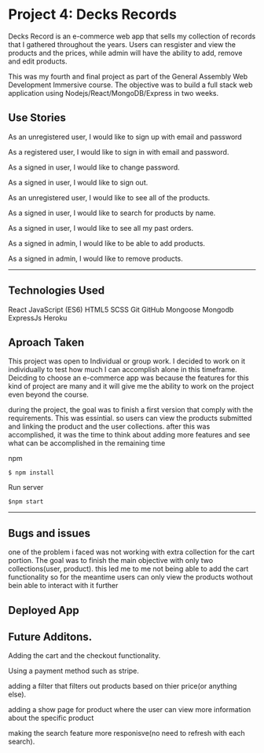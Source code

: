 # Project 4: Decks Records

Decks Record is an e-commerce web app that sells my collection of records that I gathered throughout the years. Users can resgister and view the products and the prices, while admin will have the ability to add, remove and edit products. 

This was my fourth and final project as part of the General Assembly Web Development Immersive course. The objective was to build a full stack web application using Nodejs/React/MongoDB/Express in two weeks.





## Use Stories

As an unregistered user, I would like to sign up with email and password

As a registered user, I would like to sign in with email and password.

As a signed in user, I would like to change password.

As a signed in user, I would like to sign out.

As an unregistered user, I would like to see all of the products.

As a signed in user, I would like to search for products by name.

As a signed in user, I would like to see all my past orders.

As a signed in admin, I would like to be able to add products.

As a signed in admin, I would like to remove products.







---
## Technologies Used

React
JavaScript (ES6)
HTML5
SCSS
Git
GitHub
Mongoose
Mongodb
ExpressJs
Heroku

## Aproach Taken

This project was open to Individual or group work. I decided to work on it individually to test how much I can accomplish alone in this timeframe. Deicding to choose an e-commerce app was because the features for this kind of project are many and it will give me the ability to work on the project even beyond the course.

during the project, the goal was to finish a first version that comply with the requirements. This was essintial. so users can view the products submitted and linking the product and the user collections.
after this was accomplished, it was the time to think about adding more features and see what can be accomplished in the remaining time 



npm  
```
$ npm install
```

Run server
```
$npm start
```

---



## Bugs and issues

one of the problem i faced was not working with extra collection for the cart portion. The goal was to finish the main objective with only two collections(user, product).
this led me to me not being able to add the cart functionality so for the meantime users can only view the products wothout bein able to interact with it further

## Deployed App

## Future Additons.


Adding the cart and the checkout functionality.

Using a payment method such as stripe.

adding a filter that filters out products based on thier price(or anything else).

adding a show page for product where the user can view more information about the specific product

making the search feature more responisve(no need to refresh with each search).




